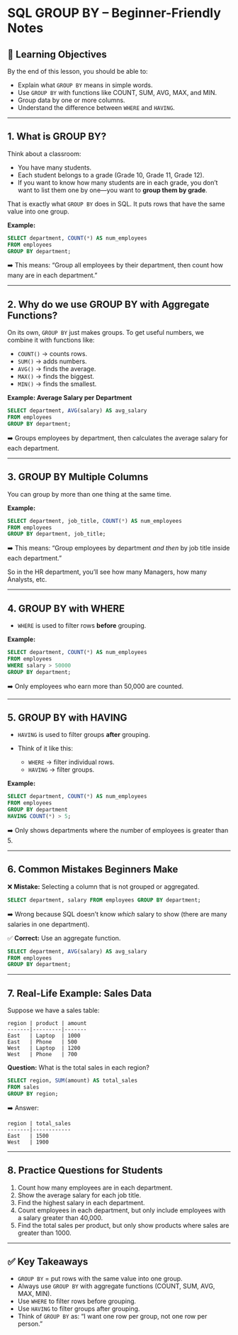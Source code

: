# SQL GROUP BY – Beginner-Friendly Notes

## 🎯 Learning Objectives

By the end of this lesson, you should be able to:

* Explain what `GROUP BY` means in simple words.
* Use `GROUP BY` with functions like COUNT, SUM, AVG, MAX, and MIN.
* Group data by one or more columns.
* Understand the difference between `WHERE` and `HAVING`.

---

## 1. What is GROUP BY?

Think about a classroom:

* You have many students.
* Each student belongs to a grade (Grade 10, Grade 11, Grade 12).
* If you want to know how many students are in each grade, you don’t want to list them one by one—you want to **group them by grade**.

That is exactly what `GROUP BY` does in SQL. It puts rows that have the same value into one group.

**Example:**

```sql
SELECT department, COUNT(*) AS num_employees
FROM employees
GROUP BY department;
```

➡️ This means: “Group all employees by their department, then count how many are in each department.”

---

## 2. Why do we use GROUP BY with Aggregate Functions?

On its own, `GROUP BY` just makes groups. To get useful numbers, we combine it with functions like:

* `COUNT()` → counts rows.
* `SUM()` → adds numbers.
* `AVG()` → finds the average.
* `MAX()` → finds the biggest.
* `MIN()` → finds the smallest.

**Example: Average Salary per Department**

```sql
SELECT department, AVG(salary) AS avg_salary
FROM employees
GROUP BY department;
```

➡️ Groups employees by department, then calculates the average salary for each department.

---

## 3. GROUP BY Multiple Columns

You can group by more than one thing at the same time.

**Example:**

```sql
SELECT department, job_title, COUNT(*) AS num_employees
FROM employees
GROUP BY department, job_title;
```

➡️ This means: “Group employees by department *and then* by job title inside each department.”

So in the HR department, you’ll see how many Managers, how many Analysts, etc.

---

## 4. GROUP BY with WHERE

* `WHERE` is used to filter rows **before** grouping.

**Example:**

```sql
SELECT department, COUNT(*) AS num_employees
FROM employees
WHERE salary > 50000
GROUP BY department;
```

➡️ Only employees who earn more than 50,000 are counted.

---

## 5. GROUP BY with HAVING

* `HAVING` is used to filter groups **after** grouping.
* Think of it like this:

  * `WHERE` → filter individual rows.
  * `HAVING` → filter groups.

**Example:**

```sql
SELECT department, COUNT(*) AS num_employees
FROM employees
GROUP BY department
HAVING COUNT(*) > 5;
```

➡️ Only shows departments where the number of employees is greater than 5.

---

## 6. Common Mistakes Beginners Make

❌ **Mistake:** Selecting a column that is not grouped or aggregated.

```sql
SELECT department, salary FROM employees GROUP BY department;
```

➡️ Wrong because SQL doesn’t know *which* salary to show (there are many salaries in one department).

✅ **Correct:** Use an aggregate function.

```sql
SELECT department, AVG(salary) AS avg_salary
FROM employees
GROUP BY department;
```

---

## 7. Real-Life Example: Sales Data

Suppose we have a sales table:

```
region | product | amount
-------|---------|-------
East   | Laptop  | 1000
East   | Phone   | 500
West   | Laptop  | 1200
West   | Phone   | 700
```

**Question:** What is the total sales in each region?

```sql
SELECT region, SUM(amount) AS total_sales
FROM sales
GROUP BY region;
```

➡️ Answer:

```
region | total_sales
-------|------------
East   | 1500
West   | 1900
```

---

## 8. Practice Questions for Students

1. Count how many employees are in each department.
2. Show the average salary for each job title.
3. Find the highest salary in each department.
4. Count employees in each department, but only include employees with a salary greater than 40,000.
5. Find the total sales per product, but only show products where sales are greater than 1000.

---

## ✅ Key Takeaways

* `GROUP BY` = put rows with the same value into one group.
* Always use `GROUP BY` with aggregate functions (COUNT, SUM, AVG, MAX, MIN).
* Use `WHERE` to filter rows before grouping.
* Use `HAVING` to filter groups after grouping.
* Think of `GROUP BY` as: “I want one row per group, not one row per person.”
